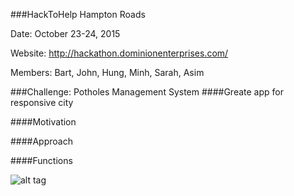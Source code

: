 ###HackToHelp Hampton Roads

Date: October 23-24, 2015

Website: http://hackathon.dominionenterprises.com/

Members:
Bart,
John,
Hung,
Minh,
Sarah,
Asim

###Challenge: Potholes Management System
####Greate app for responsive city

####Motivation

####Approach

####Functions

![alt tag](http://yuml.me/3b6af872)

